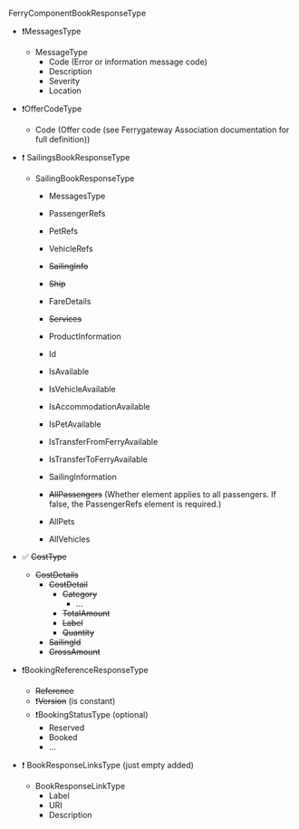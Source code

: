 FerryComponentBookResponseType
- ❗MessagesType
    - MessageType
        - Code (Error or information message code)
        - Description
        - Severity
        - Location
    
- ❗OfferCodeType
    - Code (Offer code (see Ferrygateway Association documentation for full definition))
- ❗ SailingsBookResponseType
    - SailingBookResponseType
        - MessagesType
        - PassengerRefs
        - PetRefs
        - VehicleRefs
        - ~~SailingInfo~~
        - ~~Ship~~
        - FareDetails
        - ~~Services~~
        - ProductInformation

        - Id
        - IsAvailable
        - IsVehicleAvailable
        - IsAccommodationAvailable
        - IsPetAvailable
        - IsTransferFromFerryAvailable
        - IsTransferToFerryAvailable
        - SailingInformation
        - ~~AllPassengers~~ (Whether element applies to all passengers. If false, the PassengerRefs element is required.)
        - AllPets
        - AllVehicles
- ✅ ~~CostType~~
    - ~~CostDetails~~
        - ~~CostDetail~~
            - ~~Category~~
                - ...                
            - ~~TotalAmount~~
            - ~~Label~~
            - ~~Quantity~~
        - ~~SailingId~~
        - ~~GrossAmount~~

- ❗BookingReferenceResponseType
    - ~~Reference~~
    - ❗~~Version~~ (is constant)
    - ❗BookingStatusType (optional)
        - Reserved
        - Booked
        - ...
- ❗ BookResponseLinksType (just empty added)
    - BookResponseLinkType
        - Label
        - URI
        - Description